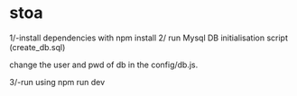 # stoa

1/-install dependencies with
npm install
2/ run Mysql DB initialisation script 
(create_db.sql)

change the user and pwd of db in the config/db.js.

3/-run using
npm run dev

